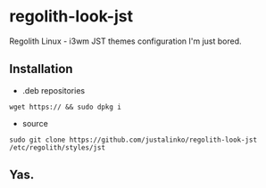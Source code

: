 # regolith-look-jst
Regolith Linux - i3wm JST themes configuration
I'm just bored.

## Installation

- .deb repositories
``` 
wget https:// && sudo dpkg i 
```

- source

```
sudo git clone https://github.com/justalinko/regolith-look-jst /etc/regolith/styles/jst

```


## Yas.
